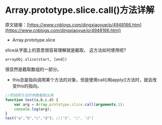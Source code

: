 # Array.prototype.slice.call\(\)方法详解

原文链接：[https://www.cnblogs.com/dingxiaoyue/p/4948166.htm](https://www.cnblogs.com/dingxiaoyue/p/4948166.html)



* Array.prototype.slice

slice从字面上的意思很容易理解就是截取， 这方法如何使用呢?

`arrayObj.slice(start, [end])`

很显然是截取数组的一部分。

* this总是指向调用某个方法的对象，但是使用call\(\)和apply\(\)方法时，就会改变this的指向。

```js
//把调用方法的参数截取出来
function test(a,b,c,d) { 
    var arg = Array.prototype.slice.call(arguments,1); 
    console.log(arg); 
} 
test("a","b","c","d"); //["b", "c", "d"]
```



